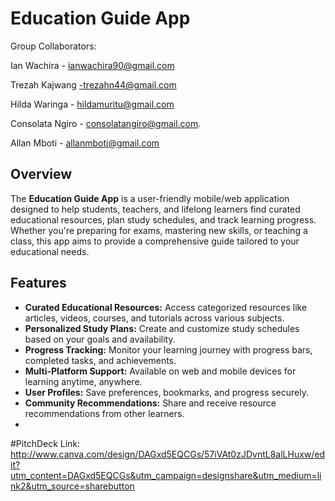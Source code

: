 # Education Guide App
Group Collaborators:

Ian Wachira - ianwachira90@gmail.com 

Trezah Kajwang -trezahn44@gmail.com            

Hilda Waringa - hildamuritu@gmail.com        

Consolata Ngiro - consolatangiro@gmail.com. 

Allan Mboti - allanmboti@gmail.com 

## Overview

The **Education Guide App** is a user-friendly mobile/web application designed to help students, teachers, and lifelong learners find curated educational resources, plan study schedules, and track learning progress. Whether you're preparing for exams, mastering new skills, or teaching a class, this app aims to provide a comprehensive guide tailored to your educational needs.

## Features

- **Curated Educational Resources:** Access categorized resources like articles, videos, courses, and tutorials across various subjects.
- **Personalized Study Plans:** Create and customize study schedules based on your goals and availability.
- **Progress Tracking:** Monitor your learning journey with progress bars, completed tasks, and achievements.
- **Multi-Platform Support:** Available on web and mobile devices for learning anytime, anywhere.
- **User Profiles:** Save preferences, bookmarks, and progress securely.
- **Community Recommendations:** Share and receive resource recommendations from other learners.
- 
#PitchDeck Link:
http://www.canva.com/design/DAGxd5EQCGs/57iVAt0zJDvntL8alLHuxw/edit?utm_content=DAGxd5EQCGs&utm_campaign=designshare&utm_medium=link2&utm_source=sharebutton

